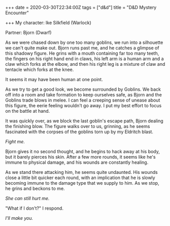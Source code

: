 +++
date = 2020-03-30T22:34:00Z
tags = ["d&d"]
title = "D&D Mystery Encounter"

+++
My character: Ike Silkfield (Warlock)

Partner: Bjorn (Dwarf)

As we were chased down by one too many goblins, we run into a silhouette we can't quite make out. Bjorn runs past me, and he catches a glimpse of this shadowy figure. He grins with a mouth containing far too many teeth, the fingers on his right hand end in claws, his left arm is a human arm and a claw which forks at the elbow, and then his right leg is a mixture of claw and tentacle which forks at the knee.

It seems it may have been human at one point.

As we try to get a good look, we become surrounded by Goblins. We back off into a room and take formation to keep ourselves safe, as Bjorn and the Goblins trade blows in melee. I can feel a creeping sense of unease about this figure, the eerie feeling wouldn't go away. I put my best effort to focus on the battle at hand.

It was quickly over, as we block the last goblin's escape path, Bjorn dealing the finishing blow. The figure walks over to us, grinning, as he seems fascinated with the corpses of the goblins torn up by my Eldritch blast.

_Fight me._

Bjorn gives it no second thought, and he begins to hack away at his body, but it barely pierces his skin. After a few more rounds, it seems like he's immune to physical damage, and his wounds are constantly healing.

As we stand there attacking him, he seems quite undaunted. His wounds close a little bit quicker each round, with an implication that he is slowly becoming immune to the damage type that we supply to him. As we stop, he grins and beckons to me.

_She can still hurt me._

"What if I don't?" I respond.

_I'll make you._